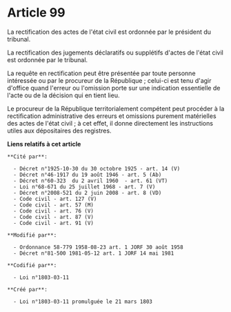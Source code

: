 # Article 99

La rectification des actes de l'état civil est ordonnée par le président du tribunal.

La rectification des jugements déclaratifs ou supplétifs d'actes de l'état civil est ordonnée par le tribunal.

La requête en rectification peut être présentée par toute personne intéressée ou par le procureur de la République ; celui-ci
est tenu d'agir d'office quand l'erreur ou l'omission porte sur une indication essentielle de l'acte ou de la décision qui en
tient lieu.

Le procureur de la République territorialement compétent peut procéder à la rectification administrative des erreurs et
omissions purement matérielles des actes de l'état civil ; à cet effet, il donne directement les instructions utiles aux
dépositaires des registres.

**Liens relatifs à cet article**

	**Cité par**:

	  - Décret n°1925-10-30 du 30 octobre 1925 - art. 14 (V)
	  - Décret n°46-1917 du 19 août 1946 - art. 5 (Ab)
	  - Décret n°60-323  du 2 avril 1960  - art. 61 (VT)
	  - Loi n°68-671 du 25 juillet 1968 - art. 7 (V)
	  - Décret n°2008-521 du 2 juin 2008 - art. 8 (VD)
	  - Code civil - art. 127 (V)
	  - Code civil - art. 57 (M)
	  - Code civil - art. 76 (V)
	  - Code civil - art. 87 (V)
	  - Code civil - art. 91 (V)

	**Modifié par**:

	  - Ordonnance 58-779 1958-08-23 art. 1 JORF 30 août 1958
	  - Décret n°81-500 1981-05-12 art. 1 JORF 14 mai 1981

	**Codifié par**:

	  - Loi n°1803-03-11

	**Créé par**:

	  - Loi n°1803-03-11 promulguée le 21 mars 1803
